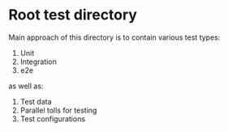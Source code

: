 # Root test directory 
Main approach of this directory is to contain various test types:
1) Unit
2) Integration
3) e2e

as well as:
1) Test data
2) Parallel tolls for testing
3) Test configurations 